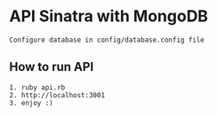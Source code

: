 # API Sinatra with MongoDB

```
Configure database in config/database.config file
```

## How to run API

```
1. ruby api.rb
2. http://localhost:3001
3. enjoy :)
```